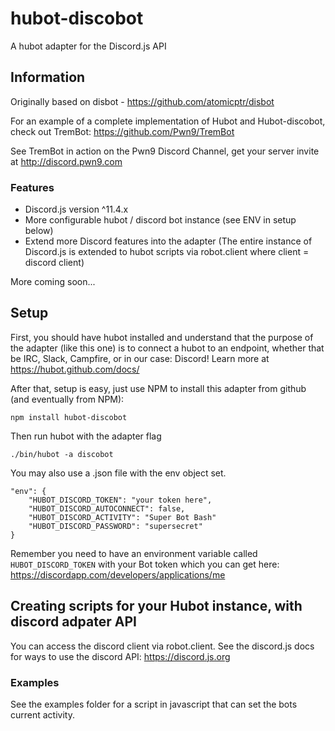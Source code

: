 # hubot-discobot

A hubot adapter for the Discord.js API

## Information

Originally based on disbot - https://github.com/atomicptr/disbot 

For an example of a complete implementation of Hubot and Hubot-discobot, check out TremBot: https://github.com/Pwn9/TremBot 

See TremBot in action on the Pwn9 Discord Channel, get your server invite at http://discord.pwn9.com

### Features

* Discord.js version ^11.4.x
* More configurable hubot / discord bot instance (see ENV in setup below)
* Extend more Discord features into the adapter (The entire instance of Discord.js is extended to hubot scripts via robot.client where client = discord client)

More coming soon...

## Setup

First, you should have hubot installed and understand that the purpose of the adapter (like this one) is to connect a hubot to an endpoint, whether that be IRC, Slack, Campfire, or in our case: Discord! Learn more at https://hubot.github.com/docs/

After that, setup is easy, just use NPM to install this adapter from github (and eventually from NPM):

    npm install hubot-discobot
    
Then run hubot with the adapter flag 

    ./bin/hubot -a discobot
    
You may also use a .json file with the env object set.

    "env": {
        "HUBOT_DISCORD_TOKEN": "your token here",
        "HUBOT_DISCORD_AUTOCONNECT": false,
        "HUBOT_DISCORD_ACTIVITY": "Super Bot Bash"
        "HUBOT_DISCORD_PASSWORD": "supersecret"
    }
 

Remember you need to have an environment variable called ``HUBOT_DISCORD_TOKEN`` with your Bot token which you can get here: https://discordapp.com/developers/applications/me

## Creating scripts for your Hubot instance, with discord adpater API

You can access the discord client via robot.client. See the discord.js docs for ways to use the discord API: https://discord.js.org


### Examples

See the examples folder for a script in javascript that can set the bots current activity.

